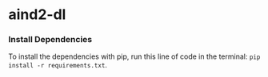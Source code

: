 # aind2-dl

### Install Dependencies

To install the dependencies with pip, run this line of code in the terminal: `pip install -r requirements.txt`.